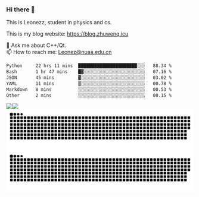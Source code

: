 ### Hi there 👋

<!--
**Leonezz/Leonezz** is a ✨ _special_ ✨ repository because its `README.md` (this file) appears on your GitHub profile.

Here are some ideas to get you started:

-->

This is Leonezz, student in physics and cs.

This is my blog website: https://blog.zhuwenq.icu

💬 Ask me about C++/Qt. \
📫 How to reach me: Leonez@nuaa.edu.cn

<!--START_SECTION:waka-->

```text
Python     22 hrs 11 mins  ██████████████████████░░░   88.34 %
Bash       1 hr 47 mins    █▓░░░░░░░░░░░░░░░░░░░░░░░   07.16 %
JSON       45 mins         ▓░░░░░░░░░░░░░░░░░░░░░░░░   03.02 %
YAML       11 mins         ▒░░░░░░░░░░░░░░░░░░░░░░░░   00.78 %
Markdown   8 mins          ░░░░░░░░░░░░░░░░░░░░░░░░░   00.53 %
Other      2 mins          ░░░░░░░░░░░░░░░░░░░░░░░░░   00.15 %
```

<!--END_SECTION:waka-->

<img align="left" src="https://github-readme-stats.vercel.app/api?username=Leonezz&count_private=true&show_icons=true&include_all_commits=true&theme=vue"/>
<img align="left" src="https://github-readme-stats.vercel.app/api/top-langs/?username=Leonezz&hide=TeX&layout=compact&theme=vue"/>

![GitHub Snake Light](https://raw.githubusercontent.com/Leonezz/Leonezz/output/github-contribution-grid-snake-light.svg#gh-light-mode-only)![GitHub Snake dark](https://raw.githubusercontent.com/Leonezz/Leonezz/output/github-contribution-grid-snake-dark.svg#gh-dark-mode-only)

